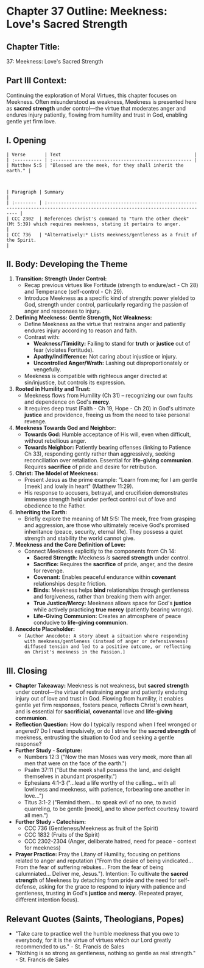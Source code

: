 # Chapter 37 Outline: Meekness: Love's Sacred Strength

## Chapter Title:
37: Meekness: Love's Sacred Strength

## Part III Context:
Continuing the exploration of Moral Virtues, this chapter focuses on Meekness. Often misunderstood as weakness, Meekness is presented here as **sacred strength** under control—the virtue that moderates anger and endures injury patiently, flowing from humility and trust in God, enabling gentle yet firm love.

## I. Opening


    | Verse       | Text                                                 |
    | :---------- | :--------------------------------------------------- |
    | Matthew 5:5 | "Blessed are the meek, for they shall inherit the earth." |



    | Paragraph | Summary                                                                                                                            |
    | :-------- | :--------------------------------------------------------------------------------------------------------------------------------- |
    | CCC 2302  | References Christ's command to "turn the other cheek" (Mt 5:39) which requires meekness, stating it pertains to anger.             |
    | CCC 736   | *Alternatively:* Lists meekness/gentleness as a fruit of the Spirit.                                                              |

## II. Body: Developing the Theme

1.  **Transition: Strength Under Control:**
    *   Recap previous virtues like Fortitude (strength to endure/act - Ch 28) and Temperance (self-control - Ch 29).
    *   Introduce Meekness as a specific kind of strength: power yielded to God, strength under control, particularly regarding the passion of anger and responses to injury.
2.  **Defining Meekness: Gentle Strength, Not Weakness:**
    *   Define Meekness as the virtue that restrains anger and patiently endures injury according to reason and faith.
    *   Contrast with:
        *   **Weakness/Timidity:** Failing to stand for **truth** or **justice** out of fear (violates Fortitude).
        *   **Apathy/Indifference:** Not caring about injustice or injury.
        *   **Uncontrolled Anger/Wrath:** Lashing out disproportionately or vengefully.
    *   Meekness is compatible with righteous anger directed at sin/injustice, but controls its expression.
3.  **Rooted in Humility and Trust:**
    *   Meekness flows from Humility (Ch 31) – recognizing our own faults and dependence on God's **mercy**.
    *   It requires deep trust (Faith - Ch 19, Hope - Ch 20) in God's ultimate **justice** and providence, freeing us from the need to take personal revenge.
4.  **Meekness Towards God and Neighbor:**
    *   **Towards God:** Humble acceptance of His will, even when difficult, without rebellious anger.
    *   **Towards Neighbor:** Patiently bearing offenses (linking to Patience Ch 33), responding gently rather than aggressively, seeking reconciliation over retaliation. Essential for **life-giving communion**. Requires **sacrifice** of pride and desire for retribution.
5.  **Christ: The Model of Meekness:**
    *   Present Jesus as the prime example: "Learn from me; for I am gentle [meek] and lowly in heart" (Matthew 11:29).
    *   His response to accusers, betrayal, and crucifixion demonstrates immense strength held under perfect control out of love and obedience to the Father.
6.  **Inheriting the Earth:**
    *   Briefly explore the meaning of Mt 5:5: The meek, free from grasping and aggression, are those who ultimately receive God's promised inheritance (peace, security, eternal life). They possess a quiet strength and stability the world cannot give.
7.  **Meekness and the Core Definition of Love:**
    *   Connect Meekness explicitly to the components from Ch 14:
        *   **Sacred Strength:** Meekness *is* **sacred strength** under control.
        *   **Sacrifice:** Requires the **sacrifice** of pride, anger, and the desire for revenge.
        *   **Covenant:** Enables peaceful endurance within **covenant** relationships despite friction.
        *   **Binds:** Meekness helps **bind** relationships through gentleness and forgiveness, rather than breaking them with anger.
        *   **True Justice/Mercy:** Meekness allows space for God's **justice** while actively practicing **true mercy** (patiently bearing wrongs).
        *   **Life-Giving Communion:** Creates an atmosphere of peace conducive to **life-giving communion**.
8.  **Anecdote Placeholder:**
    *   `[Author Anecdote: A story about a situation where responding with meekness/gentleness (instead of anger or defensiveness) diffused tension and led to a positive outcome, or reflecting on Christ's meekness in the Passion.]`

## III. Closing

*   **Chapter Takeaway:** Meekness is not weakness, but **sacred strength** under control—the virtue of restraining anger and patiently enduring injury out of love and trust in God. Flowing from humility, it enables gentle yet firm responses, fosters peace, reflects Christ's own heart, and is essential for **sacrificial**, **covenantal** love and **life-giving communion**.
*   **Reflection Question:** How do I typically respond when I feel wronged or angered? Do I react impulsively, or do I strive for the **sacred strength** of meekness, entrusting the situation to God and seeking a gentle response?
*   **Further Study - Scripture:**
    *   Numbers 12:3 ("Now the man Moses was very meek, more than all men that were on the face of the earth.")
    *   Psalm 37:11 ("But the meek shall possess the land, and delight themselves in abundant prosperity.")
    *   Ephesians 4:1-3 ("...lead a life worthy of the calling... with all lowliness and meekness, with patience, forbearing one another in love...")
    *   Titus 3:1-2 ("Remind them... to speak evil of no one, to avoid quarreling, to be gentle [meek], and to show perfect courtesy toward all men.")
*   **Further Study - Catechism:**
    *   CCC 736 (Gentleness/Meekness as fruit of the Spirit)
    *   CCC 1832 (Fruits of the Spirit)
    *   CCC 2302-2304 (Anger, deliberate hatred, need for peace - context for meekness)
*   **Prayer Practice:** Pray the Litany of Humility, focusing on petitions related to anger and reputation ("From the desire of being vindicated... From the fear of suffering rebukes... From the fear of being calumniated... Deliver me, Jesus."). Intention: To cultivate the **sacred strength** of Meekness by detaching from pride and the need for self-defense, asking for the grace to respond to injury with patience and gentleness, trusting in God's **justice** and **mercy**. (Repeated prayer, different intention focus).

## Relevant Quotes (Saints, Theologians, Popes)

*   "Take care to practice well the humble meekness that you owe to everybody, for it is the virtue of virtues which our Lord greatly recommended to us." - St. Francis de Sales
*   "Nothing is so strong as gentleness, nothing so gentle as real strength." - St. Francis de Sales
